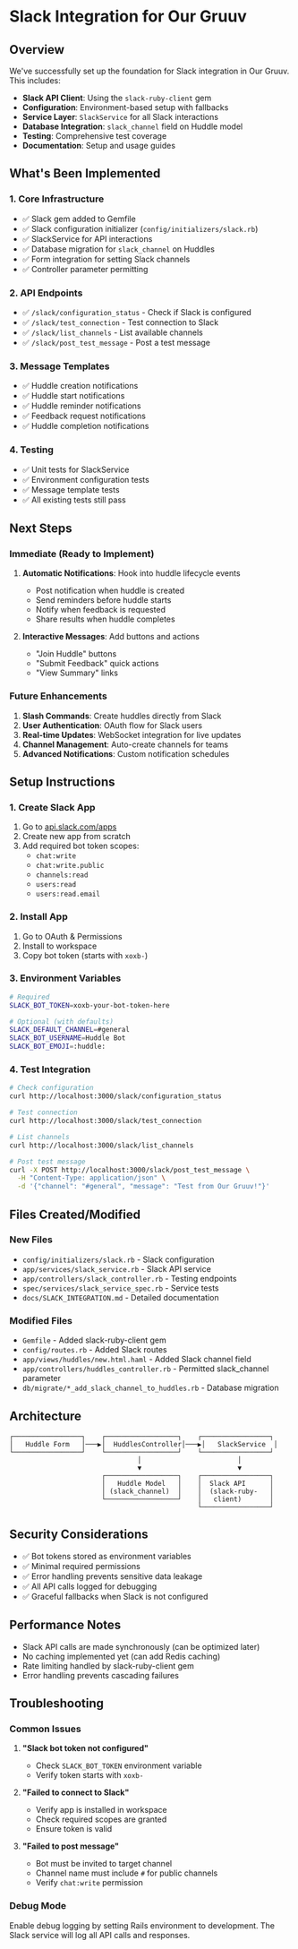 # Slack Integration for Our Gruuv

## Overview

We've successfully set up the foundation for Slack integration in Our Gruuv. This includes:

- **Slack API Client**: Using the `slack-ruby-client` gem
- **Configuration**: Environment-based setup with fallbacks
- **Service Layer**: `SlackService` for all Slack interactions
- **Database Integration**: `slack_channel` field on Huddle model
- **Testing**: Comprehensive test coverage
- **Documentation**: Setup and usage guides

## What's Been Implemented

### 1. Core Infrastructure
- ✅ Slack gem added to Gemfile
- ✅ Slack configuration initializer (`config/initializers/slack.rb`)
- ✅ SlackService for API interactions
- ✅ Database migration for `slack_channel` on Huddles
- ✅ Form integration for setting Slack channels
- ✅ Controller parameter permitting

### 2. API Endpoints
- ✅ `/slack/configuration_status` - Check if Slack is configured
- ✅ `/slack/test_connection` - Test connection to Slack
- ✅ `/slack/list_channels` - List available channels
- ✅ `/slack/post_test_message` - Post a test message

### 3. Message Templates
- ✅ Huddle creation notifications
- ✅ Huddle start notifications
- ✅ Huddle reminder notifications
- ✅ Feedback request notifications
- ✅ Huddle completion notifications

### 4. Testing
- ✅ Unit tests for SlackService
- ✅ Environment configuration tests
- ✅ Message template tests
- ✅ All existing tests still pass

## Next Steps

### Immediate (Ready to Implement)
1. **Automatic Notifications**: Hook into huddle lifecycle events
   - Post notification when huddle is created
   - Send reminders before huddle starts
   - Notify when feedback is requested
   - Share results when huddle completes

2. **Interactive Messages**: Add buttons and actions
   - "Join Huddle" buttons
   - "Submit Feedback" quick actions
   - "View Summary" links

### Future Enhancements
1. **Slash Commands**: Create huddles directly from Slack
2. **User Authentication**: OAuth flow for Slack users
3. **Real-time Updates**: WebSocket integration for live updates
4. **Channel Management**: Auto-create channels for teams
5. **Advanced Notifications**: Custom notification schedules

## Setup Instructions

### 1. Create Slack App
1. Go to [api.slack.com/apps](https://api.slack.com/apps)
2. Create new app from scratch
3. Add required bot token scopes:
   - `chat:write`
   - `chat:write.public`
   - `channels:read`
   - `users:read`
   - `users:read.email`

### 2. Install App
1. Go to OAuth & Permissions
2. Install to workspace
3. Copy bot token (starts with `xoxb-`)

### 3. Environment Variables
```bash
# Required
SLACK_BOT_TOKEN=xoxb-your-bot-token-here

# Optional (with defaults)
SLACK_DEFAULT_CHANNEL=#general
SLACK_BOT_USERNAME=Huddle Bot
SLACK_BOT_EMOJI=:huddle:
```

### 4. Test Integration
```bash
# Check configuration
curl http://localhost:3000/slack/configuration_status

# Test connection
curl http://localhost:3000/slack/test_connection

# List channels
curl http://localhost:3000/slack/list_channels

# Post test message
curl -X POST http://localhost:3000/slack/post_test_message \
  -H "Content-Type: application/json" \
  -d '{"channel": "#general", "message": "Test from Our Gruuv!"}'
```

## Files Created/Modified

### New Files
- `config/initializers/slack.rb` - Slack configuration
- `app/services/slack_service.rb` - Slack API service
- `app/controllers/slack_controller.rb` - Testing endpoints
- `spec/services/slack_service_spec.rb` - Service tests
- `docs/SLACK_INTEGRATION.md` - Detailed documentation

### Modified Files
- `Gemfile` - Added slack-ruby-client gem
- `config/routes.rb` - Added Slack routes
- `app/views/huddles/new.html.haml` - Added Slack channel field
- `app/controllers/huddles_controller.rb` - Permitted slack_channel parameter
- `db/migrate/*_add_slack_channel_to_huddles.rb` - Database migration

## Architecture

```
┌─────────────────┐    ┌──────────────────┐    ┌─────────────────┐
│   Huddle Form   │───▶│  HuddlesController│───▶│   SlackService  │
└─────────────────┘    └──────────────────┘    └─────────────────┘
                                │                        │
                                ▼                        ▼
                       ┌──────────────────┐    ┌─────────────────┐
                       │   Huddle Model   │    │  Slack API      │
                       │ (slack_channel)  │    │  (slack-ruby-   │
                       └──────────────────┘    │   client)       │
                                               └─────────────────┘
```

## Security Considerations

- ✅ Bot tokens stored as environment variables
- ✅ Minimal required permissions
- ✅ Error handling prevents sensitive data leakage
- ✅ All API calls logged for debugging
- ✅ Graceful fallbacks when Slack is not configured

## Performance Notes

- Slack API calls are made synchronously (can be optimized later)
- No caching implemented yet (can add Redis caching)
- Rate limiting handled by slack-ruby-client gem
- Error handling prevents cascading failures

## Troubleshooting

### Common Issues
1. **"Slack bot token not configured"**
   - Check `SLACK_BOT_TOKEN` environment variable
   - Verify token starts with `xoxb-`

2. **"Failed to connect to Slack"**
   - Verify app is installed in workspace
   - Check required scopes are granted
   - Ensure token is valid

3. **"Failed to post message"**
   - Bot must be invited to target channel
   - Channel name must include `#` for public channels
   - Verify `chat:write` permission

### Debug Mode
Enable debug logging by setting Rails environment to development. The Slack service will log all API calls and responses. 